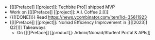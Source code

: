- [[[[Preface]] [[project]]: Techbite Pro]] shipped MVP
- Work on [[[[Preface]] [[project]]: A.I. Coffee 2.0]]
- {{[[DONE]]}} Read https://news.ycombinator.com/item?id=35611923
- [[[[Preface]] [[project]]: Nomad Efficiency Improvement in [[[[2023]] Q2]]]] Takeaways
    - On [[[[Preface]] [[product]]: Admin/Nomad/Student Portal & APIs]]
